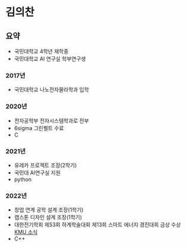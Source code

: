# 김의찬
## 요약
 - 국민대학교 4학년 재학중  
 - 국민대학교 AI 연구실 학부연구생
 
### 2017년
 - 국민대학교 나노전자물라학과 입학
 
### 2020년
 - 전자공학부 전자시스템학과로 전부
 - 6sigma 그린벨트 수료
 - C

### 2021년
 - 유레카 프로젝트 조장(2학기)
 - 국민대 AI연구실 지원
 - python
 
### 2022년
 - 창업 연계 공학 설계 조장(1학기)
 - 캡스톤 디자인 설계 조장(1학기)
 - 대한전기학회 제53회 하계학술대회 제13회 스마트 에너지 경진대회 금상 수상 [KMU 소식](https://www.kookmin.ac.kr/comm/board/user/be8e117863cfd580d7ed5931a799207c/view.do?dataSeq=1074042)
 - C++

